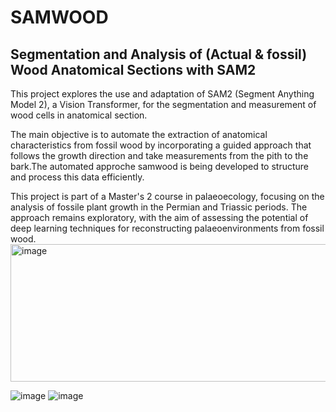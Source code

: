# SAMWOOD

## Segmentation and Analysis of (Actual & fossil) Wood Anatomical Sections with SAM2

This project explores the use and adaptation of SAM2 (Segment Anything Model 2), a Vision Transformer, for the segmentation and measurement of wood cells in anatomical section.

The main objective is to automate the extraction of anatomical characteristics from fossil wood by incorporating a guided approach that follows the growth direction and take measurements from the pith to the bark.The automated approche samwood is being developed to structure and process this data efficiently.

This project is part of a Master's 2 course in palaeoecology, focusing on the analysis of fossile plant growth in the Permian and Triassic periods. The approach remains exploratory, with the aim of assessing the potential of deep learning techniques for reconstructing palaeoenvironments from fossil wood.
<img width="896" height="220" alt="image" src="https://github.com/user-attachments/assets/ed00fd78-13cd-431d-9f87-94328036e316" />

![image](https://github.com/user-attachments/assets/e17a4d17-004b-42de-bbc9-0e3b58068d6e)
![image](https://github.com/user-attachments/assets/8b878974-1cbe-41bf-a603-d0bdd1482c0f)
